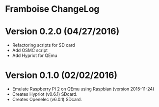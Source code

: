 Framboise ChangeLog
====================

# Version 0.2.0 (04/27/2016)

- Refactoring scripts for SD card
- Add OSMC script
- Add Hypriot for QEmu

# Version 0.1.0 (02/02/2016)

- Emulate Raspberry PI 2 on QEmu using Raspbian (version 2015-11-24)
- Creates Hypriot (v0.6.1) SDcard.
- Creates Openelec (v6.0.1) SDcard.
